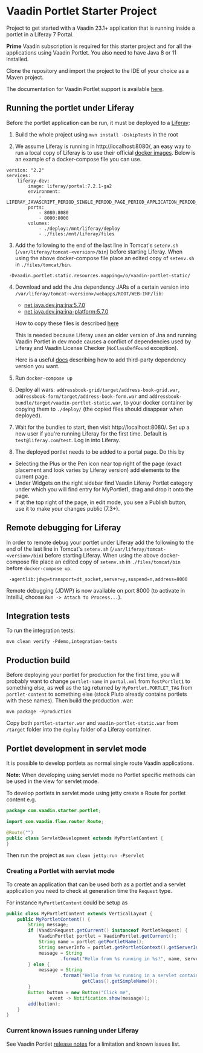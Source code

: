 # Vaadin Portlet Starter Project
Project to get started with a Vaadin 23.1+ application that is running inside a portlet in a Liferay 7 Portal.

**Prime** Vaadin subscription is required for this starter project and for all the applications using Vaadin Portlet.
You also need to have Java 8 or 11 installed.

Clone the repository and import the project to the IDE of your choice as a Maven project.

The documentation for Vaadin Portlet support is available [here](https://vaadin.com/docs/latest/flow/integrations/portlet).

## Running the portlet under Liferay

Before the portlet application can be run, it must be deployed to a [Liferay](https://www.liferay.com/downloads-community):

1. Build the whole project using `mvn install -DskipTests` in the root

2. We assume Liferay is running in http://localhost:8080/, an easy way to run a local
   copy of Liferay is to use their official [docker images](https://hub.docker.com/r/liferay/portal).
   Below is an example of a docker-compose file you can use.

````
version: "2.2"
services:
    liferay-dev:
        image: liferay/portal:7.2.1-ga2
        environment:
            - LIFERAY_JAVASCRIPT_PERIOD_SINGLE_PERIOD_PAGE_PERIOD_APPLICATION_PERIOD_ENABLED=false
        ports:
            - 8080:8080
            - 8000:8000
        volumes:
            - ./deploy:/mnt/liferay/deploy
            - ./files:/mnt/liferay/files
````

3. Add the following to the end of the last line in Tomcat's `setenv.sh`
   (`/var/liferay/tomcat-<version>/bin`) before starting Liferay. When
   using the above docker-compose file place an edited copy of `setenv.sh`
   in `./files/tomcat/bin`.

````
 -Dvaadin.portlet.static.resources.mapping=/o/vaadin-portlet-static/
````

4. Download and add the Jna dependency JARs of a certain version into
   `/var/liferay/tomcat-<version>/webapps/ROOT/WEB-INF/lib`:
    - [net.java.dev.jna:jna:5.7.0](https://mvnrepository.com/artifact/net.java.dev.jna/jna/5.7.0)
    - [net.java.dev.jna:jna-platform:5.7.0](https://mvnrepository.com/artifact/net.java.dev.jna/jna-platform/5.7.0)

   How to copy these files is described [here](https://learn.liferay.com/dxp/latest/en/installation-and-upgrades/installing-liferay/using-liferay-docker-images/providing-files-to-the-container.html#using-docker-cp)

   This is needed because Liferay uses an older version of Jna and running
   Vaadin Portlet in dev mode causes a conflict of dependencies used by Liferay
   and Vaadin License Checker (`NoClassDefFound` exception).

   Here is a useful [docs](https://learn.liferay.com/dxp/latest/en/building-applications/reference/jars-excluded-from-wabs.html) describing how to add third-party dependency version you want.

5. Run `docker-compose up`

6. Deploy all wars: `addressbook-grid/target/address-book-grid.war`,
   `addressbook-form/target/address-book-form.war` and `addressbook-bundle/target/vaadin-portlet-static.war`,
   to your docker container by copying them to `./deploy/` (the copied files should disappear when deployed).

7. Wait for the bundles to start, then visit http://localhost:8080/.
   Set up a new user if you're running Liferay for the first time. Default is `test@liferay.com`/`test`.
   Log in into Liferay.

8. The deployed portlet needs to be added to a portal page. Do this by
- Selecting the Plus or the Pen icon near top right of the page (exact
  placement and look
  varies by Liferay version) add elements to the current page.
- Under Widgets on the right sidebar find Vaadin Liferay Portlet category under which
  you will find entry for MyPortlet1, drag and drop it onto the page.
- If at the top right of the page, in edit mode, you see a Publish button,
  use it to make your changes public (7.3+).
  
## Remote debugging for Liferay

In order to remote debug your portlet under Liferay add the following to the end of the last line in
Tomcat's `setenv.sh` (`/var/liferay/tomcat-<version>/bin`) before starting Liferay. When using the
above docker-compose file place an edited copy of `setenv.sh` in `./files/tomcat/bin` before
`docker-compose up`.

````
 -agentlib:jdwp=transport=dt_socket,server=y,suspend=n,address=8000
````

Remote debugging (JDWP) is now available on port 8000 (to activate
in IntelliJ, choose `Run -> Attach to Process...`).

## Integration tests
To run the integration tests:

`mvn clean verify -Pdemo,integration-tests` 

## Production build
Before deploying your portlet for production for the first time, you will
probably want to change `portlet-name` in `portal.xml` from `TestPortlet1` to
something else, as well as the tag returned by `MyPortlet.PORTLET_TAG` from
`portlet-content` to something else (stock Pluto already contains portlets with
these names). Then build the production .war:

`mvn package -Pproduction`

Copy both `portlet-starter.war` and `vaadin-portlet-static.war` from `/target`
folder into the `deploy` folder of a Liferay container.

## Portlet development in servlet mode

It is possible to develop portlets as normal single route Vaadin applications.

**Note:**
When developing using servlet mode no Portlet specific methods can be used
in the view for servlet mode. 

To develop portlets in servlet mode using jetty create a Route for portlet content e.g.

```java
package com.vaadin.starter.portlet;

import com.vaadin.flow.router.Route;

@Route("")
public class ServletDevelopment extends MyPortletContent {
}
```

Then run the project as `mvn clean jetty:run -Pservlet`

### Creating a Portlet with servlet mode

To create an application that can be used both as a portlet and a servlet application
you need to check at generation time the `Request` type.

For instance `MyPortletContent` could be setup as

```java
public class MyPortletContent extends VerticalLayout {
    public MyPortletContent() {
        String message;
        if (VaadinRequest.getCurrent() instanceof PortletRequest) {
            VaadinPortlet portlet = VaadinPortlet.getCurrent();
            String name = portlet.getPortletName();
            String serverInfo = portlet.getPortletContext().getServerInfo();
            message = String
                    .format("Hello from %s running in %s!", name, serverInfo);
        } else {
            message = String
                    .format("Hello from %s running in a servlet container",
                            getClass().getSimpleName());
        }
        Button button = new Button("Click me",
                event -> Notification.show(message));
        add(button);
    }
}
```

### Current known issues running under Liferay

See Vaadin Portlet [release notes](https://github.com/vaadin/portlet/releases) for a limitation and known issues list.
